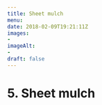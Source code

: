 ```yaml
---
title: Sheet mulch
menu: 
date: 2018-02-09T19:21:11Z
images: 
- 
imageAlt: 
- 
draft: false
---
```


# 5. Sheet mulch
